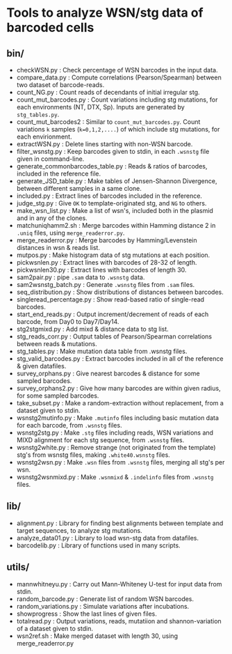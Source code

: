 # Tools to analyze WSN/stg data of barcoded cells
## bin/
- checkWSN.py : Check percentage of WSN barcodes in the input data.
- compare_data.py : Compute correlations (Pearson/Spearman) between two dataset of barcode-reads.
- count_NG.py : Count reads of decendants of initial irregular stg.
- count_mut_barcodes.py : Count variations including stg mutations, for each environments (NT, DTX, Sp). Inputs are generated by `stg_tables.py`.
- count_mut_barcodes2 : Similar to `count_mut_barcodes.py`. Count variations `k` samples (`k=0,1,2,....`) of which include stg mutations, for each envirionment.
- extractWSN.py : Delete lines starting with non-WSN barcode.
- filter_wsnstg.py : Keep barcodes given to stdin, in each `.wsnstg` file given in command-line.
- generate_commonbarcodes_table.py : Reads & ratios of barcodes, included in the reference file.
- generate_JSD_table.py : Make tables of Jensen-Shannon Divergence, between different samples in a same clone.
- included.py : Extract lines of barcodes included in the reference.
- judge_stg.py : Give `OK` to template-originated stg, and `NG` to others.
- make_wsn_list.py : Make a list of wsn's, included both in the plasmid and in any of the clones.
- matchuniqhamm2.sh : Merge barcodes within Hamming distance 2 in `.uniq` files, using `merge_readerror.py`.
- merge_readerror.py : Merge barcodes by Hamming/Levenstein distances in wsn & reads list.
- mutpos.py : Make histogram data of stg mutations at each position.
- pickwsnlen.py : Extract lines with barcodes of 28-32 of length.
- pickwsnlen30.py : Extract lines with barcodes of length 30.
- sam2pair.py : pipe `.sam` data to `.wsnstg` data.
- sam2wsnstg_batch.py : Generate `.wsnstg` files from `.sam` files.
- seq_distribution.py : Show distributions of distances between barcodes.
- singleread_percentage.py : Show read-based ratio of single-read barcodes.
- start_end_reads.py : Output increment/decrement of reads of each barcode, from Day0 to Day7/Day14.
- stg2stgmixd.py : Add mixd & distance data to stg list.
- stg_reads_corr.py : Output tables of Pearson/Spearman correlations between reads & mutations.
- stg_tables.py : Make mutation data table from .wsnstg files.
- stg_valid_barcodes.py : Extract barcodes included in all of the reference & given datafiles.
- survey_orphans.py : Give nearest barcodes & distance for some sampled barcodes.
- survey_orphans2.py : Give how many barcodes are within given radius, for some sampled barcodes.
- take_subset.py : Make a random-extraction without replacement, from a dataset given to stdin.
- wsnstg2mutinfo.py : Make `.mutinfo` files including basic mutation data for each barcode, from `.wsnstg` files.
- wsnstg2stg.py : Make `.stg` files including reads, WSN variations and MIXD alignment for each stg sequence, from `.wsnstg` files.
- wsnstg2white.py : Remove strange (not originated from the template) stg's from wsnstg files, making `.white40.wsnstg` files.
- wsnstg2wsn.py : Make `.wsn` files from `.wsnstg` files, merging all stg's per wsn.
- wsnstg2wsnmixd.py : Make `.wsnmixd` & `.indelinfo` files from `.wsnstg` files.

## lib/
- alignment.py : Library for finding best alignments between template and target sequences, to analyze stg mutations.
- analyze_data01.py : Library to load wsn-stg data from datafiles.
- barcodelib.py : Library of functions used in many scripts.

## utils/
- mannwhitneyu.py : Carry out Mann-Whiteney U-test for input data from stdin.
- random_barcode.py : Generate list of random WSN barcodes.
- random_variations.py : Simulate variations after incubations.
- showprogress : Show the last lines of given files.
- totalread.py : Output variations, reads, mutatiion and shannon-variation of a dataset given to stdin.
- wsn2ref.sh : Make merged dataset with length 30, using merge_readerror.py
